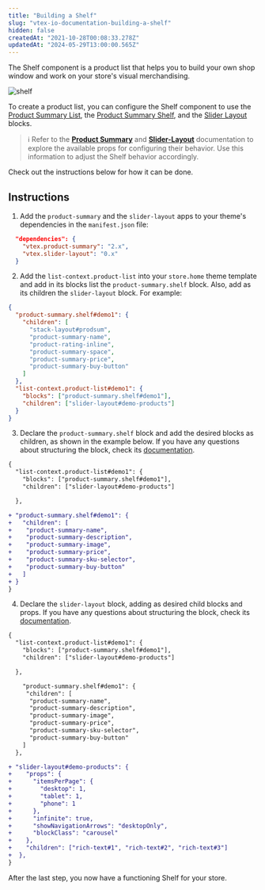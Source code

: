```yaml
---
title: "Building a Shelf"
slug: "vtex-io-documentation-building-a-shelf"
hidden: false
createdAt: "2021-10-28T00:08:33.278Z"
updatedAt: "2024-05-29T13:00:00.565Z"
---
```


The Shelf component is a product list that helps you to build your own shop window and work on your store's visual merchandising.

![shelf](https://cdn.jsdelivr.net/gh/vtexdocs/dev-portal-content@main/images/vtex-io-documentation-building-a-shelf-0.png)

To create a product list, you can configure the Shelf component to use the [Product Summary List](https://developers.vtex.com/docs/apps/vtex.product-summary/productsummarylist), the [Product Summary Shelf](https://developers.vtex.com/docs/apps/vtex.product-summary), and the [Slider Layout](https://developers.vtex.com/docs/apps/vtex.slider-layout) blocks.

>ℹ️ Refer to the [**Product Summary**](https://developers.vtex.com/docs/apps/vtex.product-summary) and [**Slider-Layout**](https://developers.vtex.com/docs/apps/vtex.slider-layout) documentation to explore the available props for configuring their behavior. Use this information to adjust the Shelf behavior accordingly.

Check out the instructions below for how it can be done.

## Instructions

1. Add the `product-summary` and the `slider-layout` apps to your theme's dependencies in the `manifest.json` file:

```json
  "dependencies": {
    "vtex.product-summary": "2.x",
    "vtex.slider-layout": "0.x"
  }
```

2. Add the `list-context.product-list` into your `store.home` theme template and add in its blocks list the `product-summary.shelf` block. Also, add as its children the `slider-layout` block. For example:

```json
{
  "product-summary.shelf#demo1": {
    "children": [
      "stack-layout#prodsum",
      "product-summary-name",
      "product-rating-inline",
      "product-summary-space",
      "product-summary-price",
      "product-summary-buy-button"
    ]
  },
  "list-context.product-list#demo1": {
    "blocks": ["product-summary.shelf#demo1"],
    "children": ["slider-layout#demo-products"]
  }
}
```

3. Declare the `product-summary.shelf` block and add the desired blocks as children, as shown in the example below. If you have any questions about structuring the block, check its [documentation](https://developers.vtex.com/docs/guides/vtex-product-summary).

```diff
{
  "list-context.product-list#demo1": {
    "blocks": ["product-summary.shelf#demo1"],
    "children": ["slider-layout#demo-products"]

  },

+ "product-summary.shelf#demo1": {
+   "children": [
+    "product-summary-name",
+    "product-summary-description",
+    "product-summary-image",
+    "product-summary-price",
+    "product-summary-sku-selector",
+    "product-summary-buy-button"
+   ]
+ }
}
```

4. Declare the `slider-layout` block, adding as desired child blocks and props. If you have any questions about structuring the block, check its [documentation](https://developers.vtex.com/docs/guides/vtex-slider-layout).

```diff
{
  "list-context.product-list#demo1": {
    "blocks": ["product-summary.shelf#demo1"],
    "children": ["slider-layout#demo-products"]

  },

    "product-summary.shelf#demo1": {
     "children": [
      "product-summary-name",
      "product-summary-description",
      "product-summary-image",
      "product-summary-price",
      "product-summary-sku-selector",
      "product-summary-buy-button"
    ]
  },

+ "slider-layout#demo-products": {
+    "props": {
+      "itemsPerPage": {
+        "desktop": 1,
+        "tablet": 1,
+        "phone": 1
+      },
+      "infinite": true,
+      "showNavigationArrows": "desktopOnly",
+      "blockClass": "carousel"
+    },
+    "children": ["rich-text#1", "rich-text#2", "rich-text#3"]
+  },
}
```

After the last step, you now have a functioning Shelf for your store.
